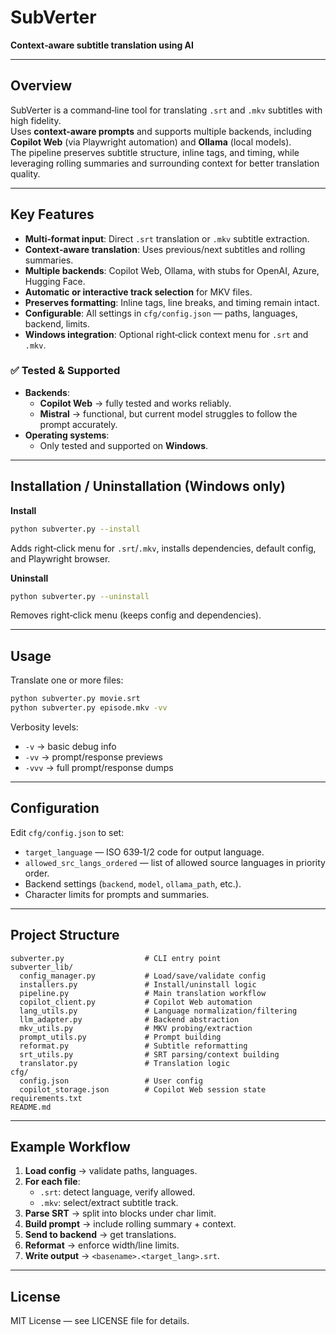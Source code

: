 # SubVerter  
**Context‑aware subtitle translation using AI**

---

## Overview
SubVerter is a command‑line tool for translating `.srt` and `.mkv` subtitles with high fidelity.  
Uses **context‑aware prompts** and supports multiple backends, including **Copilot Web** (via Playwright automation) and **Ollama** (local models).   
The pipeline preserves subtitle structure, inline tags, and timing, while leveraging rolling summaries and surrounding context for better translation quality.

---

## Key Features
- **Multi‑format input**: Direct `.srt` translation or `.mkv` subtitle extraction.
- **Context‑aware translation**: Uses previous/next subtitles and rolling summaries.
- **Multiple backends**: Copilot Web, Ollama, with stubs for OpenAI, Azure, Hugging Face.
- **Automatic or interactive track selection** for MKV files.
- **Preserves formatting**: Inline tags, line breaks, and timing remain intact.
- **Configurable**: All settings in `cfg/config.json` — paths, languages, backend, limits.
- **Windows integration**: Optional right‑click context menu for `.srt` and `.mkv`.

### ✅ Tested & Supported
- **Backends**:
  - **Copilot Web** → fully tested and works reliably.
  - **Mistral** → functional, but current model struggles to follow the prompt accurately.
- **Operating systems**:
  - Only tested and supported on **Windows**.


---

## Installation / Uninstallation (Windows only)

**Install**  
```bash
python subverter.py --install
```  
Adds right‑click menu for `.srt`/`.mkv`, installs dependencies, default config, and Playwright browser.

**Uninstall**  
```bash
python subverter.py --uninstall
```  
Removes right‑click menu (keeps config and dependencies).

---

## Usage
Translate one or more files:
```bash
python subverter.py movie.srt
python subverter.py episode.mkv -vv
```

Verbosity levels:
- `-v` → basic debug info
- `-vv` → prompt/response previews
- `-vvv` → full prompt/response dumps

---

## Configuration
Edit `cfg/config.json` to set:
- `target_language` — ISO 639‑1/2 code for output language.
- `allowed_src_langs_ordered` — list of allowed source languages in priority order.
- Backend settings (`backend`, `model`, `ollama_path`, etc.).
- Character limits for prompts and summaries.

---

## Project Structure
```
subverter.py                  # CLI entry point
subverter_lib/
  config_manager.py           # Load/save/validate config
  installers.py               # Install/uninstall logic
  pipeline.py                 # Main translation workflow
  copilot_client.py           # Copilot Web automation
  lang_utils.py               # Language normalization/filtering
  llm_adapter.py              # Backend abstraction
  mkv_utils.py                # MKV probing/extraction
  prompt_utils.py             # Prompt building
  reformat.py                 # Subtitle reformatting
  srt_utils.py                # SRT parsing/context building
  translator.py               # Translation logic
cfg/
  config.json                 # User config
  copilot_storage.json        # Copilot Web session state
requirements.txt
README.md
```

---

## Example Workflow
1. **Load config** → validate paths, languages.
2. **For each file**:
   - `.srt`: detect language, verify allowed.
   - `.mkv`: select/extract subtitle track.
3. **Parse SRT** → split into blocks under char limit.
4. **Build prompt** → include rolling summary + context.
5. **Send to backend** → get translations.
6. **Reformat** → enforce width/line limits.
7. **Write output** → `<basename>.<target_lang>.srt`.

---

## License
MIT License — see LICENSE file for details.